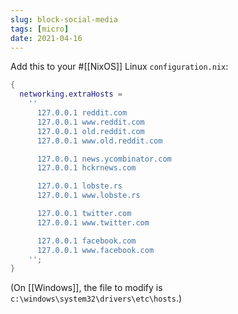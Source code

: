 ```yaml
---
slug: block-social-media
tags: [micro]
date: 2021-04-16
---
```


Add this to your #[[NixOS]] Linux `configuration.nix`:

```nix
{
  networking.extraHosts =
    ''
      127.0.0.1 reddit.com
      127.0.0.1 www.reddit.com
      127.0.0.1 old.reddit.com
      127.0.0.1 www.old.reddit.com

      127.0.0.1 news.ycombinator.com
      127.0.0.1 hckrnews.com

      127.0.0.1 lobste.rs
      127.0.0.1 www.lobste.rs

      127.0.0.1 twitter.com
      127.0.0.1 www.twitter.com

      127.0.0.1 facebook.com
      127.0.0.1 www.facebook.com
    '';
}
```

(On [[Windows]], the file to modify is `c:\windows\system32\drivers\etc\hosts`.)